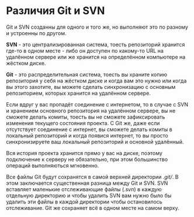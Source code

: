 # Различия Git и SVN

Git и SVN созданны для одного и того же, но выполняют это по разному и устроенны по другом.

**SVN** - это централизированная система, тоесть репозиторий хранится где-то в одном месте - либо он доступен по какому-то URL на удалённом сервере или же хранится на определённом компьютере на жёстком диске.

**Git** - это распределительная система, тоесть вы храните копию репозитория у себя на жёстком диске и когда вам это нужно или когда вы этого захотите, вы можете сделать синхронизацию с основным репозиторием, которых хранится на удалённом сервере.

Если вдруг у вас пропадёт соединение с интернетом, то в случае с SVN и хранением основного репозитория на удалённом сервере, вы не сможете делать комиты, тоесть вы не сможете зафиксировать изменения текущего состояния проекта. С Git же, даже если отсутствует соединение с интернет, вы сможете делать комиты в локальный репозиторий и когда появися интернет, то вы просто синхронизируете ваш локальный репозиторий и основной удалённый.

Вся история проекта хранится прямо у вас на диске, поэтому подключение к серверу не обязательно, при этом большинство операций выполняються мгновенно.

Все файлы Git будут сохранятся в самой верхней директории *.git/*. В этом заключается существенная разница между Git и SVN. SVN вставляет маленькие отслеживающие файлы (*.svn*) в каждую отдельную директорию и чтобы удалить SVN вам нужно было бы удалить эти файлы в каждой директории чтобы остановилось отслеживание. Git же сохраняет всё в одном месте на самом верху.
